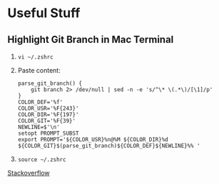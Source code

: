 # Useful Stuff

## Highlight Git Branch in Mac Terminal

1. `vi ~/.zshrc`

2. Paste content:

    ```shell
    parse_git_branch() {
        git branch 2> /dev/null | sed -n -e 's/^\* \(.*\)/[\1]/p'
    }
    COLOR_DEF='%f'
    COLOR_USR='%F{243}'
    COLOR_DIR='%F{197}'
    COLOR_GIT='%F{39}'
    NEWLINE=$'\n'
    setopt PROMPT_SUBST
    export PROMPT='${COLOR_USR}%n@%M ${COLOR_DIR}%d ${COLOR_GIT}$(parse_git_branch)${COLOR_DEF}${NEWLINE}%% '
    ```

3. `source ~/.zshrc`

[Stackoverflow](https://stackoverflow.com/questions/17333531/how-can-i-display-the-current-branch-and-folder-path-in-terminal)

##
